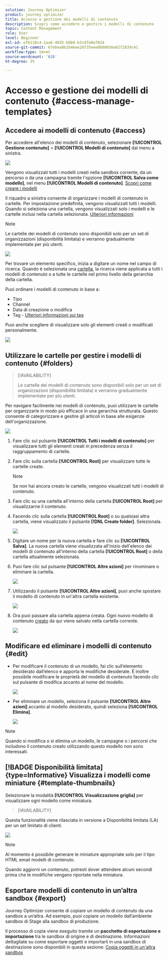 ```yaml
---
solution: Journey Optimizer
product: journey optimizer
title: Accesso e gestione dei modelli di contenuto
description: Scopri come accedere e gestire i modelli di contenuto
topic: Content Management
role: User
level: Beginner
exl-id: ef6110c4-1aa6-4835-b0b0-b3c4fe0e7024
source-git-commit: 67ebea8b1b46ee20735eee0680656e82f2839c41
workflow-type: tm+mt
source-wordcount: '626'
ht-degree: 3%

---
```


# Accesso e gestione dei modelli di contenuto {#access-manage-templates}

## Accedere ai modelli di contenuto {#access}

Per accedere all&#39;elenco dei modelli di contenuto, selezionare **[!UICONTROL Gestione contenuto]** > **[!UICONTROL Modelli di contenuto]** dal menu a sinistra.

![](assets/content-template-list.png)

Vengono visualizzati tutti i modelli creati nella sandbox corrente, da un percorso o da una campagna tramite l&#39;opzione **[!UICONTROL Salva come modello]**, nel menu **[!UICONTROL Modelli di contenuto]**. [Scopri come creare i modelli](#create-content-templates)

Il riquadro a sinistra consente di organizzare i modelli di contenuto in cartelle. Per impostazione predefinita, vengono visualizzati tutti i modelli. Quando si seleziona una cartella, vengono visualizzati solo i modelli e le cartelle inclusi nella cartella selezionata. [Ulteriori informazioni](#folders)

>[!NOTE]
>
>Le cartelle dei modelli di contenuto sono disponibili solo per un set di organizzazioni (disponibilità limitata) e verranno gradualmente implementate per più utenti.

![](assets/content-template-list-folders.png)

Per trovare un elemento specifico, inizia a digitare un nome nel campo di ricerca. Quando è selezionata una [cartella](#folders), la ricerca viene applicata a tutti i modelli di contenuto o a tutte le cartelle nel primo livello della gerarchia della cartella<!--(not nested items)-->.

Puoi ordinare i modelli di contenuto in base a:
* Tipo
* Channel
* Data di creazione o modifica
* Tag - [Ulteriori informazioni sui tag](../start/search-filter-categorize.md#tags)

Puoi anche scegliere di visualizzare solo gli elementi creati o modificati personalmente.

![](assets/content-template-list-filters.png)

## Utilizzare le cartelle per gestire i modelli di contenuto {#folders}

>[!AVAILABILITY]
>
>Le cartelle dei modelli di contenuto sono disponibili solo per un set di organizzazioni (disponibilità limitata) e verranno gradualmente implementate per più utenti.

Per navigare facilmente nei modelli di contenuto, puoi utilizzare le cartelle per organizzarle in modo più efficace in una gerarchia strutturata. Questo consente di categorizzare e gestire gli articoli in base alle esigenze dell&#39;organizzazione.

![](assets/content-template-folders.png)

1. Fare clic sul pulsante **[!UICONTROL Tutti i modelli di contenuto]** per visualizzare tutti gli elementi creati in precedenza senza il raggruppamento di cartelle.

1. Fare clic sulla cartella **[!UICONTROL Root]** per visualizzare tutte le cartelle create.

   >[!NOTE]
   >
   >Se non hai ancora creato le cartelle, vengono visualizzati tutti i modelli di contenuto.

1. Fare clic su una cartella all&#39;interno della cartella **[!UICONTROL Root]** per visualizzarne il contenuto.

1. Facendo clic sulla cartella **[!UICONTROL Root]** o su qualsiasi altra cartella, viene visualizzato il pulsante **[!DNL Create folder]**. Selezionala.

   ![](assets/content-template-create-folder.png)

1. Digitare un nome per la nuova cartella e fare clic su **[!UICONTROL Salva]**. La nuova cartella viene visualizzata all&#39;inizio dell&#39;elenco dei modelli di contenuto all&#39;interno della cartella **[!UICONTROL Root]** o della cartella attualmente selezionata.

1. Puoi fare clic sul pulsante **[!UICONTROL Altre azioni]** per rinominare o eliminare la cartella.

   ![](assets/content-template-folder-more-actions.png)

1. Utilizzando il pulsante **[!UICONTROL Altre azioni]**, puoi anche spostare il modello di contenuto in un&#39;altra cartella esistente.

   ![](assets/content-template-folder-moved.png)

1. Ora puoi passare alla cartella appena creata. Ogni nuovo modello di contenuto [creato](create-content-templates.md) da qui viene salvato nella cartella corrente.

   ![](assets/content-template-folder-create.png)

## Modificare ed eliminare i modelli di contenuto {#edit}

* Per modificare il contenuto di un modello, fai clic sull’elemento desiderato dall’elenco e apporta le modifiche desiderate. È inoltre possibile modificare le proprietà del modello di contenuto facendo clic sul pulsante di modifica accanto al nome del modello.

  ![](assets/content-template-edit.png)

* Per eliminare un modello, seleziona il pulsante **[!UICONTROL Altre azioni]** accanto al modello desiderato, quindi seleziona **[!UICONTROL Elimina]**.

  ![](assets/content-template-list-delete.png)

>[!NOTE]
>
>Quando si modifica o si elimina un modello, le campagne o i percorsi che includono il contenuto creato utilizzando questo modello non sono interessati.

## [!BADGE Disponibilità limitata]{type=Informative} Visualizza i modelli come miniature {#template-thumbnails}

Selezionare la modalità **[!UICONTROL Visualizzazione griglia]** per visualizzare ogni modello come miniatura.

>[!AVAILABILITY]
>
Questa funzionalità viene rilasciata in versione a Disponibilità limitata (LA) per un set limitato di clienti.

![](assets/content-template-grid-view.png)

>[!NOTE]
>
Al momento è possibile generare le miniature appropriate solo per il tipo HTML email modelli di contenuto.

Quando aggiorni un contenuto, potresti dover attendere alcuni secondi prima che le modifiche vengano riportate nella miniatura.

## Esportare modelli di contenuto in un’altra sandbox {#export}

Journey Optimizer consente di copiare un modello di contenuto da una sandbox a un’altra. Ad esempio, puoi copiare un modello dall’ambiente sandbox di Stage alla sandbox di produzione.

Il processo di copia viene eseguito tramite un **pacchetto di esportazione e importazione** tra le sandbox di origine e di destinazione. Informazioni dettagliate su come esportare oggetti e importarli in una sandbox di destinazione sono disponibili in questa sezione: [Copia oggetti in un&#39;altra sandbox](../configuration/copy-objects-to-sandbox.md)

